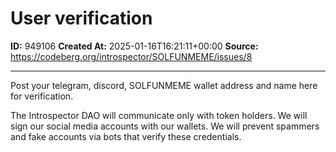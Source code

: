 # User verification

**ID:** 949106
**Created At:** 2025-01-16T16:21:11+00:00
**Source:** https://codeberg.org/introspector/SOLFUNMEME/issues/8

---

Post your telegram, discord, SOLFUNMEME wallet address and name here for verification.

The Introspector DAO will communicate only with token holders. We will sign our social media accounts with our wallets. We will prevent spammers and fake accounts via bots that verify these credentials.